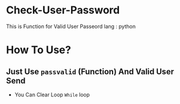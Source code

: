 # Check-User-Password
This is Function for Valid User Passeord lang : python

# How To Use?

## Just Use ```passvalid``` (Function) And Valid User Send

- You Can Clear Loop ```While``` loop
